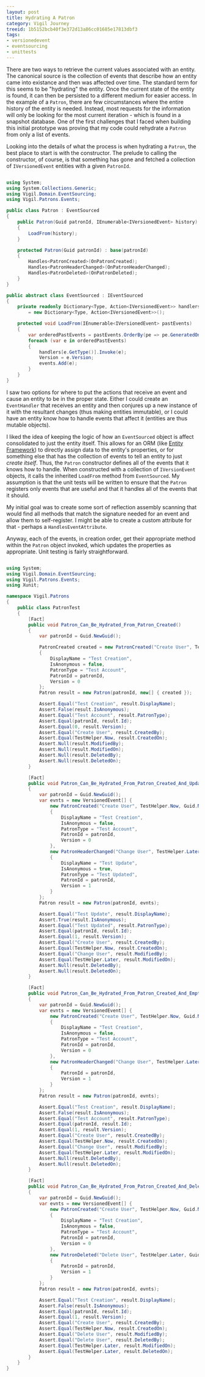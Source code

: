 ```yaml
---
layout: post
title: Hydrating A Patron
category: Vigil Journey
treeid: 1b5152bcb40f3e372d13a86cc01685e17813dbf3
tags:
- versionedevent
- eventsourcing
- unittests
---
```


There are two ways to retrieve the current values associated with an entity. The canonical source is the collection of events that describe how an entity came into existance and then was affected over time. The standard term for this seems to be "hydrating" the entity. Once the current state of the entity is found, it can then be persisted to a different medium for easier access. In the example of a `Patron`, there are few circumstances where the entire history of the entity is needed. Instead, most requests for the information will only be looking for the most current iteration - which is found in a snapshot database. One of the first challenges that I faced when building this initial prototype was proving that my code could rehydrate a `Patron` from only a list of events.

Looking into the details of what the process is when hydrating a `Patron`, the best place to start is with the constructor. The prelude to calling the constructor, of course, is that something has gone and fetched a collection of `IVersionedEvent` entities with a given `PatronId`.

```csharp

using System;
using System.Collections.Generic;
using Vigil.Domain.EventSourcing;
using Vigil.Patrons.Events;

public class Patron : EventSourced
{
    public Patron(Guid patronId, IEnumerable<IVersionedEvent> history) : this(patronId)
    {
        LoadFrom(history);
    }

    protected Patron(Guid patronId) : base(patronId)
    {
        Handles<PatronCreated>(OnPatronCreated);
        Handles<PatronHeaderChanged>(OnPatronHeaderChanged);
        Handles<PatronDeleted>(OnPatronDeleted);
    }
}

public abstract class EventSourced : IEventSourced
{
    private readonly Dictionary<Type, Action<IVersionedEvent>> handlers
        = new Dictionary<Type, Action<IVersionedEvent>>();

    protected void LoadFrom(IEnumerable<IVersionedEvent> pastEvents)
    {
        var orderedPastEvents = pastEvents.OrderBy(pe => pe.GeneratedOn);
        foreach (var e in orderedPastEvents)
        {
            handlers[e.GetType()].Invoke(e);
            Version = e.Version;
            events.Add(e);
        }
    }
}

```

I saw two options for where to put the actions that receive an event and cause an entity to be in the proper state. Either I could create an `EventHandler` that receives an entity and then conjures up a new instance of it with the resultant changes (thus making entities immutable), or I could have an entity know how to handle events that affect it (entities are thus mutable objects).

I liked the idea of keeping the logic of how an `EventSourced` object is affect consolidated to just the entity itself. This allows for an ORM (like [Entity Framework](https://docs.microsoft.com/en-us/ef/)) to directly assign data to the entity's properties, or for something else that has the collection of events to tell an entity to just _create itself_. Thus, the `Patron` constructor defines all of the events that it knows how to handle. When constructed with a collection of `IVersionEvent` objects, it calls the inherited `LoadFrom` method from `EventSourced`. My assumption is that the unit tests will be written to ensure that the `Patron` registers only events that are useful and that it handles all of the events that it should.

My initial goal was to create some sort of reflection assembly scanning that would find all methods that match the signature needed for an event and allow them to self-register. I might be able to create a custom attribute for that - perhaps a `HandlesEventAttribute`.

Anyway, each of the events, in creation order, get their appropriate method within the `Patron` object invoked, which updates the properties as appropriate. Unit testing is fairly straightforward.

```csharp

using System;
using Vigil.Domain.EventSourcing;
using Vigil.Patrons.Events;
using Xunit;

namespace Vigil.Patrons
{
    public class PatronTest
    {
        [Fact]
        public void Patron_Can_Be_Hydrated_From_Patron_Created()
        {
            var patronId = Guid.NewGuid();

            PatronCreated created = new PatronCreated("Create User", TestHelper.Now, Guid.NewGuid())
            {
                DisplayName = "Test Creation",
                IsAnonymous = false,
                PatronType = "Test Account",
                PatronId = patronId,
                Version = 0
            };
            Patron result = new Patron(patronId, new[] { created });

            Assert.Equal("Test Creation", result.DisplayName);
            Assert.False(result.IsAnonymous);
            Assert.Equal("Test Account", result.PatronType);
            Assert.Equal(patronId, result.Id);
            Assert.Equal(0, result.Version);
            Assert.Equal("Create User", result.CreatedBy);
            Assert.Equal(TestHelper.Now, result.CreatedOn);
            Assert.Null(result.ModifiedBy);
            Assert.Null(result.ModifiedOn);
            Assert.Null(result.DeletedBy);
            Assert.Null(result.DeletedOn);
        }

        [Fact]
        public void Patron_Can_Be_Hydrated_From_Patron_Created_And_Updated()
        {
            var patronId = Guid.NewGuid();
            var evnts = new VersionedEvent[] {
                new PatronCreated("Create User", TestHelper.Now, Guid.NewGuid())
                {
                    DisplayName = "Test Creation",
                    IsAnonymous = false,
                    PatronType = "Test Account",
                    PatronId = patronId,
                    Version = 0
                },
                new PatronHeaderChanged("Change User", TestHelper.Later, Guid.NewGuid())
                {
                    DisplayName = "Test Update",
                    IsAnonymous = true,
                    PatronType = "Test Updated",
                    PatronId = patronId,
                    Version = 1
                }
            };
            Patron result = new Patron(patronId, evnts);

            Assert.Equal("Test Update", result.DisplayName);
            Assert.True(result.IsAnonymous);
            Assert.Equal("Test Updated", result.PatronType);
            Assert.Equal(patronId, result.Id);
            Assert.Equal(1, result.Version);
            Assert.Equal("Create User", result.CreatedBy);
            Assert.Equal(TestHelper.Now, result.CreatedOn);
            Assert.Equal("Change User", result.ModifiedBy);
            Assert.Equal(TestHelper.Later, result.ModifiedOn);
            Assert.Null(result.DeletedBy);
            Assert.Null(result.DeletedOn);
        }

        [Fact]
        public void Patron_Can_Be_Hydrated_From_Patron_Created_And_Empty_Updated()
        {
            var patronId = Guid.NewGuid();
            var evnts = new VersionedEvent[] {
                new PatronCreated("Create User", TestHelper.Now, Guid.NewGuid())
                {
                    DisplayName = "Test Creation",
                    IsAnonymous = false,
                    PatronType = "Test Account",
                    PatronId = patronId,
                    Version = 0
                },
                new PatronHeaderChanged("Change User", TestHelper.Later, Guid.NewGuid())
                {
                    PatronId = patronId,
                    Version = 1
                }
            };
            Patron result = new Patron(patronId, evnts);

            Assert.Equal("Test Creation", result.DisplayName);
            Assert.False(result.IsAnonymous);
            Assert.Equal("Test Account", result.PatronType);
            Assert.Equal(patronId, result.Id);
            Assert.Equal(1, result.Version);
            Assert.Equal("Create User", result.CreatedBy);
            Assert.Equal(TestHelper.Now, result.CreatedOn);
            Assert.Equal("Change User", result.ModifiedBy);
            Assert.Equal(TestHelper.Later, result.ModifiedOn);
            Assert.Null(result.DeletedBy);
            Assert.Null(result.DeletedOn);
        }

        [Fact]
        public void Patron_Can_Be_Hydrated_From_Patron_Created_And_Deleted()
        {
            var patronId = Guid.NewGuid();
            var evnts = new VersionedEvent[] {
                new PatronCreated("Create User", TestHelper.Now, Guid.NewGuid())
                {
                    DisplayName = "Test Creation",
                    IsAnonymous = false,
                    PatronType = "Test Account",
                    PatronId = patronId,
                    Version = 0
                },
                new PatronDeleted("Delete User", TestHelper.Later, Guid.NewGuid())
                {
                    PatronId = patronId,
                    Version = 1
                }
            };
            Patron result = new Patron(patronId, evnts);

            Assert.Equal("Test Creation", result.DisplayName);
            Assert.False(result.IsAnonymous);
            Assert.Equal(patronId, result.Id);
            Assert.Equal(1, result.Version);
            Assert.Equal("Create User", result.CreatedBy);
            Assert.Equal(TestHelper.Now, result.CreatedOn);
            Assert.Equal("Delete User", result.ModifiedBy);
            Assert.Equal("Delete User", result.DeletedBy);
            Assert.Equal(TestHelper.Later, result.ModifiedOn);
            Assert.Equal(TestHelper.Later, result.DeletedOn);
        }
    }
}

```